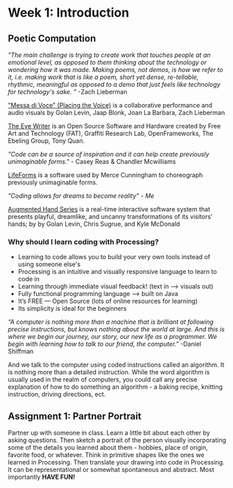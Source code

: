 # Week 1: Introduction
## Poetic Computation
*"The main challenge is trying to create work that touches people at an emotional level, as opposed to them thinking about the technology or wondering how it was made. Making poems, not demos, is how we refer to it, i.e. making work that is like a poem, short yet dense, re-tellable, rhythmic, meaningful as opposed to a demo that just feels like technology for technology's sake. "*    -Zach Lieberman

["Messa di Voce" (Placing the Voice)](https://vimeo.com/2892576) is a collaborative performance and audio visuals by Golan Levin, Jaap Blonk, Joan La Barbara, Zach Lieberman

[The Eye Writer](https://vimeo.com/6376466) is an Open Source Software and Hardware created by Free Art and Technology (FAT), Graffiti Research Lab, OpenFrameworks, The Ebeling Group, Tony Quan.

*"Code can be a source of inspiration and it can help create previously unimaginable forms."*   - Casey Reas & Chandler Mcwilliams

[LifeForms](https://www.youtube.com/watch?v=ROmTHBg8Nw0) is a software used by Merce Cunningham to choreograph previously unimaginable forms.

*"Coding allows for dreams to become reality" - Me*

[Augmented Hand Series](http://www.flong.com/projects/augmented-hand-series/) is a real-time interactive software system that presents playful, dreamlike, and uncanny transformations of its visitors’ hands; by by Golan Levin, Chris Sugrue, and Kyle McDonald

### Why should I learn coding with Processing?

 - Learning to code allows you to build your very own tools instead of using someone else's
 - Processing is an intuitive and visually responsive language to learn to code in
 - Learning through immediate visual feedback! (text in —> visuals out)
 - Fully functional programming language —> built on Java
 - It’s FREE — Open Source (lots of online resources for learning)
 - Its simplicity is ideal for the beginners

*“A computer is nothing more than a machine that is brilliant at following precise instructions, but knows nothing about the world at large. And this is where we begin our journey, our story, our new life as a programmer. We begin with learning how to talk to our friend, the computer.”* -Daniel Shiffman

And we talk to the computer using coded instructions called an algorithm. It is nothing more than a detailed instruction. While the word algorithm is usually used in the realm of computers, you could call any precise explanation of how to do something an algorithm - a baking recipe, knitting instruction, driving directions, ect.

## Assignment 1: Partner Portrait

 Partner up with someone in class. Learn a little bit about each other by asking questions. Then sketch a portrait of the person visually incorporating some of the details you learned about them - hobbies, place of origin, favorite food, or whatever. Think in primitive shapes like the ones we learned in Processing. Then translate your drawing into code in Processing. It can be representational or somewhat spontaneous and abstract. Most importantly **HAVE FUN!**
